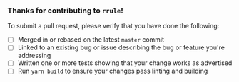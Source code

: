 ### Thanks for contributing to `rrule`!

To submit a pull request, please verify that you have done the following:

- [ ] Merged in or rebased on the latest `master` commit
- [ ] Linked to an existing bug or issue describing the bug or feature you're
  addressing
- [ ] Written one or more tests showing that your change works as advertised
- [ ] Run `yarn build` to ensure your changes pass linting and building
